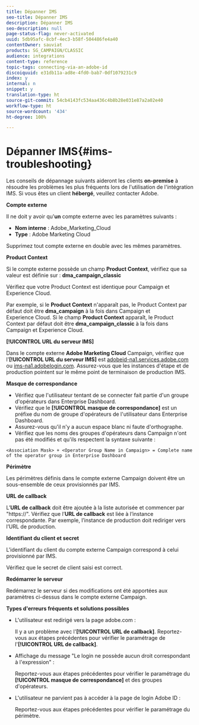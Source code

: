 ```yaml
---
title: Dépanner IMS
seo-title: Dépanner IMS
description: Dépanner IMS
seo-description: null
page-status-flag: never-activated
uuid: 5db95afc-8cbf-4ec3-b58f-504486fe4a40
contentOwner: sauviat
products: SG_CAMPAIGN/CLASSIC
audience: integrations
content-type: reference
topic-tags: connecting-via-an-adobe-id
discoiquuid: e31db11a-ad8e-4fd0-bab7-0df1079231c9
index: y
internal: n
snippet: y
translation-type: ht
source-git-commit: 54cb4143fc534aa436c4b8b28e031e87a2a02e40
workflow-type: ht
source-wordcount: '434'
ht-degree: 100%

---
```



# Dépanner IMS{#ims-troubleshooting}

Les conseils de dépannage suivants aideront les clients **on-premise** à résoudre les problèmes les plus fréquents lors de l&#39;utilisation de l&#39;intégration IMS. Si vous êtes un client **hébergé**, veuillez contacter Adobe.

**Compte externe**

Il ne doit y avoir qu&#39;**un** compte externe avec les paramètres suivants :

* **Nom interne** : Adobe_Marketing_Cloud
* **Type** : Adobe Marketing Cloud

Supprimez tout compte externe en double avec les mêmes paramètres.

**Product Context**

Si le compte externe possède un champ **Product Context**, vérifiez que sa valeur est définie sur : **dma_campaign_classic**

Vérifiez que votre Product Context est identique pour Campaign et Experience Cloud.

Par exemple, si le **Product Context** n&#39;apparaît pas, le Product Context par défaut doit être **dma_campaign** à la fois dans Campaign et Experience Cloud. Si le champ **Product Context** apparaît, le Product Context par défaut doit être **dma_campaign_classic** à la fois dans Campaign et Experience Cloud.

**[!UICONTROL URL du serveur IMS]**

Dans le compte externe **Adobe Marketing Cloud** Campaign, vérifiez que l&#39;**[!UICONTROL URL du serveur IMS]** est [adobeid-na1.services.adobe.com](https://adobeid-na1.services.adobe.com/) ou [ims-na1.adobelogin.com](http://ims-na1.adobelogin.com/). Assurez-vous que les instances d&#39;étape et de production pointent sur le même point de terminaison de production IMS.

**Masque de correspondance**

* Vérifiez que l&#39;utilisateur tentant de se connecter fait partie d&#39;un groupe d&#39;opérateurs dans Enterprise Dashboard.
* Vérifiez que le **[!UICONTROL masque de correspondance]** est un préfixe du nom de groupe d&#39;opérateurs de l&#39;utilisateur dans Enterprise Dashboard.
* Assurez-vous qu&#39;il n&#39;y a aucun espace blanc ni faute d&#39;orthographe.
* Vérifiez que les noms des groupes d&#39;opérateurs dans Campaign n&#39;ont pas été modifiés et qu&#39;ils respectent la syntaxe suivante :

```
<Association Mask> + <Operator Group Name in Campaign> = Complete name of the operator group in Enterprise Dashboard
```

**Périmètre**

Les périmètres définis dans le compte externe Campaign doivent être un sous-ensemble de ceux provisionnés par IMS.

**URL de callback**

L’**URL de callback** doit être ajoutée à la liste autorisée et commencer par &quot;https://&quot;. Vérifiez que l’**URL de callback** est liée à l’instance correspondante. Par exemple, l’instance de production doit rediriger vers l’URL de production.

**Identifiant du client et secret**

L&#39;identifiant du client du compte externe Campaign correspond à celui provisionné par IMS.

Vérifiez que le secret de client saisi est correct.

**Redémarrer le serveur**

Redémarrez le serveur si des modifications ont été apportées aux paramètres ci-dessus dans le compte externe Campaign.

**Types d&#39;erreurs fréquents et solutions possibles**

* L&#39;utilisateur est redirigé vers la page adobe.com :

   Il y a un problème avec l&#39;**[!UICONTROL URL de callback]**. Reportez-vous aux étapes précédentes pour vérifier le paramétrage de l&#39;**[!UICONTROL URL de callback]**.

* Affichage du message &quot;Le login ne possède aucun droit correspondant à l&#39;expression&quot; :

   Reportez-vous aux étapes précédentes pour vérifier le paramétrage du **[!UICONTROL masque de correspondance]** et des groupes d&#39;opérateurs.

* L&#39;utilisateur ne parvient pas à accéder à la page de login Adobe ID :

   Reportez-vous aux étapes précédentes pour vérifier le paramétrage du périmètre.

